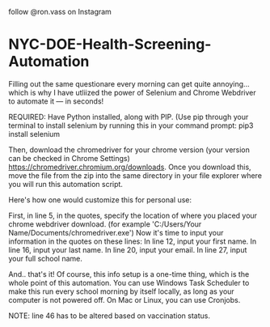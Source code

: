 follow @ron.vass on Instagram
# NYC-DOE-Health-Screening-Automation
Filling out the same questionare every morning can get quite annoying... which is why I have utliized the power of Selenium and Chrome Webdriver to automate it — in seconds!

REQUIRED: Have Python installed, along with PIP. (Use pip through your terminal to install selenium by running this in your command prompt: pip3 install selenium

Then, download the chromedriver for your chrome version (your version can be checked in Chrome Settings) https://chromedriver.chromium.org/downloads. Once you download this, move the file from the zip into the same directory in your file explorer where you will run this automation script.

Here's how one would customize this for personal use:

First, in line 5, in the quotes, specify the location of where you placed your chrome webdriver download. (for example 'C:/Users/Your Name/Documents/chromedriver.exe')
Now it's time to input your information in the quotes on these lines:
In line 12, input your first name.
In line 16, input your last name.
In line 20, input your email.
In line 27, input your full school name.

And.. that's it!
Of course, this info setup is a one-time thing, which is the whole point of this automation.
You can use Windows Task Scheduler to make this run every school morning by itself locally, as long as your computer is not powered off. On Mac or Linux, you can use Cronjobs.

NOTE: line 46 has to be altered based on vaccination status.
